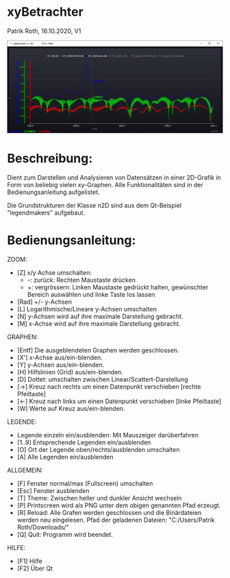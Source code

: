 # xyBetrachter
Patrik Roth, 16.10.2020, V1

![Titelbild](https://github.com/CrashPat/xyBetrachter/blob/master/Titelbild.png)

# Beschreibung:
Dient zum Darstellen und Analysieren von Datensätzen in einer 2D-Grafik in Form von beliebig vielen xy-Graphen. Alle Funktionalitäten sind in der Bedienungsanleitung aufgelistet.

Die Grundstrukturen der Klasse n2D sind aus dem Qt-Beispiel "legendmakers" aufgebaut.

# Bedienungsanleitung:

ZOOM:
- [Z]	x/y Achse umschalten:
  -	-: zurück: Rechten Maustaste drücken
  -	+: vergrössern: Linken Maustaste gedrückt halten,
	   gewünschter Bereich auswählen und linke Taste los lassen
- [Rad]	+/- y-Achsen
- [L] 	Logarithmische/Lineare y-Achsen umschalten
- [N] 	y-Achsen wird auf ihre maximale Darstellung gebracht.
- [M] 	x-Achse wird auf ihre maximale Darstellung gebracht.

GRAPHEN:
- [Entf]	Die ausgeblendeten Graphen werden geschlossen.
- [X'] 	x-Achse aus/ein-blenden.
- [Y] 	y-Achsen aus/ein-blenden.
- [H] 	Hilfslinien (Grid) aus/ein-blenden.
- [D] 	Dottet: umschalten zwischen Linear/Scattert-Darstellung
- [->] 	Kreuz nach rechts um einen Datenpunkt verschieben [rechte Pfeiltaste]
- [<-] 	Kreuz nach links um einen Datenpunkt verschieben [linke Pfeiltaste]
- [W] 	Werte auf Kreuz aus/ein-blenden.

LEGENDE:
- Legende einzeln ein/ausblenden: Mit Mauszeiger darüberfahren
- [1..9] 	Entsprechende Legenden ein/ausblenden
- [O] 	Ort der Legende oben/rechts/ausblenden umschalten
- [A] 	Alle Legenden ein/ausblenden

ALLGEMEIN: 
- [F] 	Fenster normal/max (Fullscreen) umschalten
- [Esc] 	Fenster ausblenden
- [T] 	Theme: Zwischen heller und dunkler Ansicht wechseln
- [P] 	Printscreen wird als PNG unter dem obigen genannten Pfad erzeugt.
- [R] 	Reload: Alle Grafen werden geschlossen und die Binärdateien
	werden neu eingelesen.
	Pfad der geladenen Dateien: "C:/Users/Patrik Roth/Downloads/"
- [Q] 	Quit: Programm wird beendet.

HILFE:
- [F1]	Hilfe
- [F2]	Über Qt
